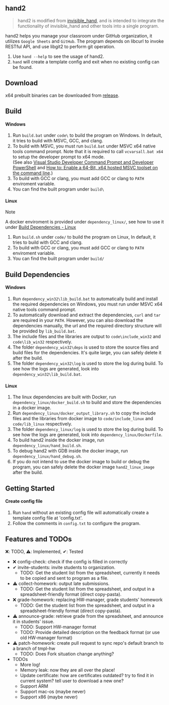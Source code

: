 ## hand2
> hand2 is modified from [invisible_hand](https://github.com/ianchen-tw/invisible-hand),
> and is intended to integrate the functionality of invisible_hand and other tools into a single program.

hand2 helps you manage your classroom under GitHub organization, it utilizes `Google Sheets` and `GitHub`.
The program depends on libcurl to invoke RESTful API, and use libgit2 to perform git operation.

1. Use `hand --help` to see the usage of hand2.
2. `hand` will create a template config and exit when no existing config can be found.

## Download
x64 prebuilt binaries can be downloaded from [release](https://github.com/Compiler-s24/hand2/releases).

## Build
#### Windows
1. Run `build.bat` under `code\` to build the program on Windows. In default, it tries to build with MSVC, GCC, and clang.
2. To build with MSVC, you must run `build.bat` under MSVC x64 native tools command prompt. Note that it is required to call `vcvarsall.bat x64` to setup the developer prompt to x64 mode.\
   (See also [Visual Studio Developer Command Prompt and Developer PowerShell](https://learn.microsoft.com/en-us/visualstudio/ide/reference/command-prompt-powershell) and [How to: Enable a 64-Bit, x64 hosted MSVC toolset on the command line](https://learn.microsoft.com/en-us/cpp/build/how-to-enable-a-64-bit-visual-cpp-toolset-on-the-command-line).)
3. To build with GCC or clang, you must add GCC or clang to `PATH` enviroment variable.
4. You can find the built program under `build\`

#### Linux
> [!note]
> A docker enviroment is provided under `dependency_linux/`, see how to use it under [Build Dependencies - Linux](#Linux-1)

1. Run `build.sh` under `code/` to build the program on Linux, In default, it tries to build with GCC and clang.
2. To build with GCC or clang, you must add GCC or clang to `PATH` enviroment variable.
3. You can find the built program under `build/`

## Build Dependencies

#### Windows
1. Run `dependency_win32\lib_build.bat` to automatically build and install the required dependencies on Windows, you must run under MSVC x64 native tools command prompt.
2. To automatically download and extract the dependencies, `curl` and `tar` are required in your `PATH`. However, you can also download the dependencies manually, the url and the required directory structure will be provided by `lib_build.bat`.
3. The include files and the libraries are output to `code\include_win32` and `code\lib_win32` respectively.
4. The folder `dependency_win32\deps` is used to store the source files and build files for the dependencies. It's quite large, you can safely delete it after the build.
5. The folder `dependency_win32\log` is used to store the log during build. To see how the logs are generated, look into `dependency_win32\lib_build.bat`.

#### Linux
1. The linux dependencies are built with Docker, run `dependency_linux/docker_build.sh` to build and store the dependencies in a docker image.
2. Run `dependency_linux/docker_output_library.sh` to copy the include files and the libraries from docker image to `code/include_linux` and `code/lib_linux` respectively.
3. The folder `dependency_linux/log` is used to store the log during build. To see how the logs are generated, look into `dependency_linux/Dockerfile`.
4. To build hand2 inside the docker image, run `dependency_linux/hand_build.sh`.
5. To debug hand2 with GDB inside the docker image, run `dependency_linux/hand_debug.sh`.
6. If you do not intend to use the docker image to build or debug the program, you can safely delete the docker image `hand2_linux_image` after the build.

## Getting Started

#### Create config file
1. Run `hand` without an existing config file will automatically create a template config file at 'config.txt'.
2. Follow the comments in `config.txt` to configure the program.

## Features and TODOs
❌: TODO, ⚠️: Implemented, ✔: Tested

- ❌ config-check: check if the config is filled in correctly
- ✔ invite-students: invite students to organization.
    - TODO: Get the student list from the spreadsheet, currently it needs to be copied and sent to program as a file.
- ⚠️ collect-homework: output late submissions.
    - TODO: Get the student list from the spreadsheet, and output in a spreadsheet-friendly format (direct copy-pasta).
- ❌ grade-homework: replacing HW-manager, grade students' homework
    - TODO: Get the student list from the spreadsheet, and output in a spreadsheet-friendly format (direct copy-pasta).
- ⚠️ announce-grade: retrieve grade from the spreadsheet, and announce it in students' issue.
    - TODO: Support HW-manager format
    - TODO: Provide detailed description on the feedback format (or use old HW-manager format)
- ⚠️ patch-homework: create pull request to sync repo's default branch to a branch of tmpl-hw
    - TODO: Does Fork situation change anything?
- TODOs
    - More log!
    - Memory leak: now they are all over the place!
    - Update certificate: how are certificates outdated? try to find it in current system? tell user to download a new one?
    - Support ARM
    - Support mac-os (maybe never)
    - Support x86 (maybe never)





    